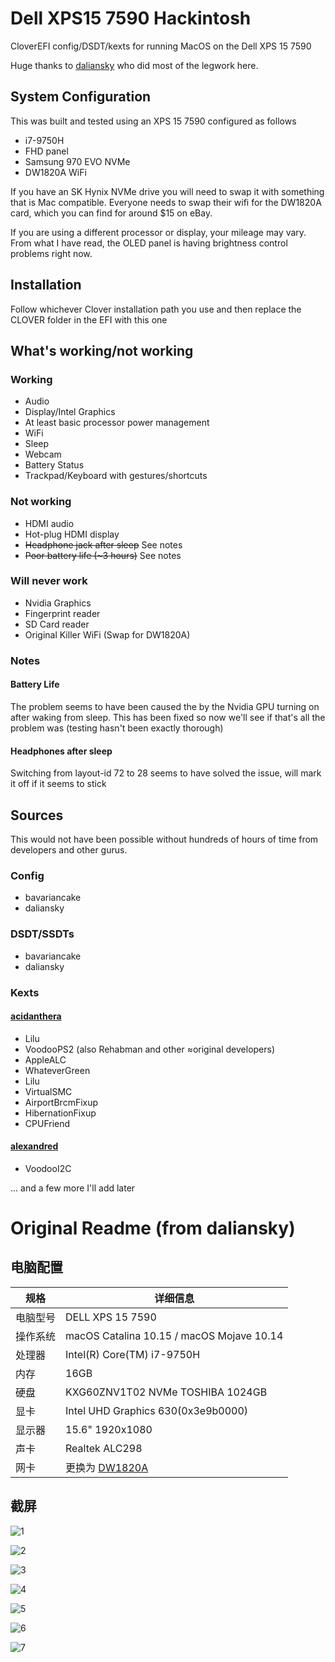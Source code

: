 # Dell XPS15 7590 Hackintosh

CloverEFI config/DSDT/kexts for running MacOS on the Dell XPS 15 7590

Huge thanks to [daliansky](https://github.com/daliansky) who did most of the legwork here.

## System Configuration

This was built and tested using an XPS 15 7590 configured as follows

* i7-9750H
* FHD panel
* Samsung 970 EVO NVMe
* DW1820A WiFi

If you have an SK Hynix NVMe drive you will need to swap it with something that is Mac compatible. 
Everyone needs to swap their wifi for the DW1820A card, which you can find for around $15 on eBay.

If you are using a different processor or display, your mileage may vary. From what I have read, the OLED panel 
is having brightness control problems right now.

## Installation

Follow whichever Clover installation path you use and then replace the CLOVER folder in the EFI with this one

## What's working/not working

### Working

* Audio
* Display/Intel Graphics
* At least basic processor power management
* WiFi
* Sleep
* Webcam
* Battery Status
* Trackpad/Keyboard with gestures/shortcuts

### Not working

* HDMI audio
* Hot-plug HDMI display
* ~~Headphone jack after sleep~~ See notes
* ~~Poor battery life (\~3 hours)~~ See notes

### Will never work

* Nvidia Graphics
* Fingerprint reader
* SD Card reader
* Original Killer WiFi (Swap for DW1820A)

### Notes

#### Battery Life

The problem seems to have been caused the by the Nvidia GPU turning on after waking from sleep. This has been fixed so now we'll see if that's all the problem was (testing hasn't been exactly thorough)

#### Headphones after sleep

Switching from layout-id 72 to 28 seems to have solved the issue, will mark it off if it seems to stick

## Sources

This would not have been possible without hundreds of hours of time from developers and other gurus.

### Config

* bavariancake
* daliansky

### DSDT/SSDTs

* bavariancake
* daliansky

### Kexts

#### [acidanthera](https://github.com/acidanthera)

* Lilu
* VoodooPS2 (also Rehabman and other ≈original developers)
* AppleALC
* WhateverGreen
* Lilu
* VirtualSMC
* AirportBrcmFixup
* HibernationFixup
* CPUFriend

#### [alexandred](https://github.com/alexandred)

* VoodooI2C

... and a few more I'll add later



# Original Readme (from daliansky)

## 电脑配置

| 规格     | 详细信息                                                     |
| -------- | ------------------------------------------------------------ |
| 电脑型号 | DELL XPS 15 7590                                             |
| 操作系统 | macOS Catalina 10.15 / macOS Mojave 10.14                    |
| 处理器   | Intel(R) Core(TM) i7-9750H                                   |
| 内存     | 16GB                                                         |
| 硬盘     | KXG60ZNV1T02 NVMe TOSHIBA 1024GB                             |
| 显卡     | Intel UHD Graphics 630(0x3e9b0000)                           |
| 显示器   | 15.6" 1920x1080                                              |
| 声卡     | Realtek ALC298                                               |
| 网卡     | 更换为 [DW1820A](https://blog.daliansky.net/DW1820A_BCM94350ZAE-driver-inserts-the-correct-posture.html) |

## 截屏

![1](screenshot/1.png)

![2](screenshot/2.png)

![3](screenshot/3.png)

![4](screenshot/4.png)

![5](screenshot/5.png)

![6](screenshot/6.png)

![7](screenshot/7.png)
